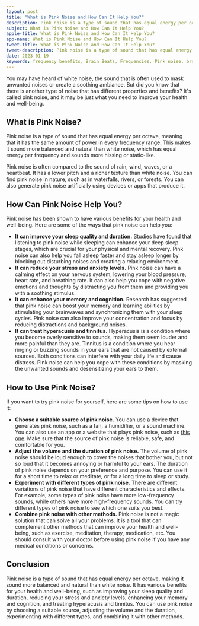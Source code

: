```yaml
---
layout: post
title: "What is Pink Noise and How Can It Help You?"
description: Pink noise is a type of sound that has equal energy per octave, meaning that it has the same amount of power in every frequency range. This makes it sound more balanced and natural than white noise, which has equal energy per frequency and sounds more hissing or static-like.
subject: What is Pink Noise and How Can It Help You?
apple-title: What is Pink Noise and How Can It Help You?
app-name: What is Pink Noise and How Can It Help You?
tweet-title: What is Pink Noise and How Can It Help You?
tweet-description: Pink noise is a type of sound that has equal energy per octave, meaning that it has the same amount of power in every frequency range. This makes it sound more balanced and natural than white noise, which has equal energy per frequency and sounds more hissing or static-like.
date: 2023-01-19
keywords: frequency benefits, Brain Beats, Frequencies, Pink noise, brainwave entrainment, sound therapy, Colors of noise, pink noise benefits
---
```



You may have heard of white noise, the sound that is often used to mask unwanted noises or create a soothing ambiance. But did you know that there is another type of noise that has different properties and benefits? It's called pink noise, and it may be just what you need to improve your health and well-being.

## What is Pink Noise?

Pink noise is a type of sound that has equal energy per octave, meaning that it has the same amount of power in every frequency range. This makes it sound more balanced and natural than white noise, which has equal energy per frequency and sounds more hissing or static-like.

Pink noise is often compared to the sound of rain, wind, waves, or a heartbeat. It has a lower pitch and a richer texture than white noise. You can find pink noise in nature, such as in waterfalls, rivers, or forests. You can also generate pink noise artificially using devices or apps that produce it.

## How Can Pink Noise Help You?

Pink noise has been shown to have various benefits for your health and well-being. Here are some of the ways that pink noise can help you:

- **It can improve your sleep quality and duration.** Studies have found that listening to pink noise while sleeping can enhance your deep sleep stages, which are crucial for your physical and mental recovery. Pink noise can also help you fall asleep faster and stay asleep longer by blocking out disturbing noises and creating a relaxing environment.
- **It can reduce your stress and anxiety levels.** Pink noise can have a calming effect on your nervous system, lowering your blood pressure, heart rate, and breathing rate. It can also help you cope with negative emotions and thoughts by distracting you from them and providing you with a soothing stimulus.
- **It can enhance your memory and cognition.** Research has suggested that pink noise can boost your memory and learning abilities by stimulating your brainwaves and synchronizing them with your sleep cycles. Pink noise can also improve your concentration and focus by reducing distractions and background noises.
- **It can treat hyperacusis and tinnitus.** Hyperacusis is a condition where you become overly sensitive to sounds, making them seem louder and more painful than they are. Tinnitus is a condition where you hear ringing or buzzing sounds in your ears that are not caused by external sources. Both conditions can interfere with your daily life and cause distress. Pink noise can help you cope with these conditions by masking the unwanted sounds and desensitizing your ears to them.

## How to Use Pink Noise?

If you want to try pink noise for yourself, here are some tips on how to use it:

- **Choose a suitable source of pink noise.** You can use a device that generates pink noise, such as a fan, a humidifier, or a sound machine. You can also use an app or a website that plays pink noise, such as [this one](https://brain-beats.in/noise.html). Make sure that the source of pink noise is reliable, safe, and comfortable for you.
- **Adjust the volume and the duration of pink noise.** The volume of pink noise should be loud enough to cover the noises that bother you, but not so loud that it becomes annoying or harmful to your ears. The duration of pink noise depends on your preference and purpose. You can use it for a short time to relax or meditate, or for a long time to sleep or study.
- **Experiment with different types of pink noise.** There are different variations of pink noise that have different characteristics and effects. For example, some types of pink noise have more low-frequency sounds, while others have more high-frequency sounds. You can try different types of pink noise to see which one suits you best.
- **Combine pink noise with other methods.** Pink noise is not a magic solution that can solve all your problems. It is a tool that can complement other methods that can improve your health and well-being, such as exercise, meditation, therapy, medication, etc. You should consult with your doctor before using pink noise if you have any medical conditions or concerns.

## Conclusion

Pink noise is a type of sound that has equal energy per octave, making it sound more balanced and natural than white noise. It has various benefits for your health and well-being, such as improving your sleep quality and duration, reducing your stress and anxiety levels, enhancing your memory and cognition, and treating hyperacusis and tinnitus. You can use pink noise by choosing a suitable source, adjusting the volume and the duration, experimenting with different types, and combining it with other methods.